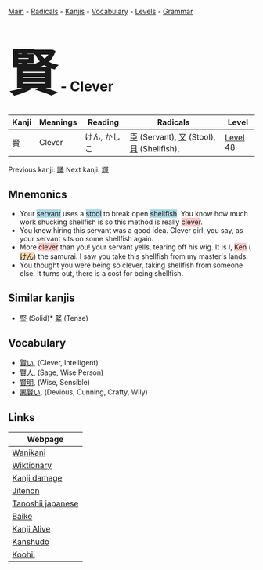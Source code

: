 <style> bigfont {font-size: 100px}</style>
[Main](../index.md) -
[Radicals](../radicals.md) -
[Kanjis](../kanjis.md) -
[Vocabulary](../vocabulary.md) -
[Levels](../levels.md) -
[Grammar](../grammar.md)
# <bigfont> 賢</bigfont> - Clever 

| Kanji | Meanings | Reading | Radicals | Level |
| --- | --- | --- | --- | --- |
| 賢 | Clever | けん, かしこ | [臣](../radicals/臣.md) (Servant), [又](../radicals/又.md) (Stool), [貝](../radicals/貝.md) (Shellfish),  | [Level 48](../levels/wk_level48.md) |

Previous kanji: [踊](踊.md) Next kanji: [輝](輝.md) 

## Mnemonics
 * Your <span style="background-color:#ADD8E6"> servant</span> uses a <span style="background-color:#ADD8E6"> stool</span> to break open <span style="background-color:#ADD8E6"> shellfish</span>. You know how much work shucking shellfish is so this method is really <span style="background-color:#ffcccb"> clever</span>.
* You knew hiring this servant was a good idea. Clever girl, you say, as your servant sits on some shellfish again.
* More <span style="background-color:#ffcccb"> clever</span> than you! your servant yells, tearing off his wig. It is I, <span style="background-color:#ffcccb"> Ken</span> (<span style="background-color:#fed8b1"> [けん](https://jisho.org/search/けん)</span>) the samurai. I saw you take this shellfish from my master's lands.
* You thought you were being so clever, taking shellfish from someone else. It turns out, there is a cost for being shellfish.


## Similar kanjis
 * [堅](堅.md) (Solid)* [緊](緊.md) (Tense)


## Vocabulary
 * [賢い](../vocabulary/賢.md), (Clever, Intelligent)
* [賢人](../vocabulary/賢.md), (Sage, Wise Person)
* [賢明](../vocabulary/賢.md), (Wise, Sensible)
* [悪賢い](../vocabulary/賢.md), (Devious, Cunning, Crafty, Wily)



## Links 

| Webpage |
| --- |
| [Wanikani          ](https://www.wanikani.com/kanji/賢) |
| [Wiktionary        ](https://en.wiktionary.org/wiki/賢) |
| [Kanji damage      ](http://www.kanjidamage.com/kanji/search?utf8=✓&q=賢) |
| [Jitenon           ](https://jitenon.com/kanji/賢) |
| [Tanoshii japanese ](https://www.tanoshiijapanese.com/dictionary/kanji.cfm?k=賢) |
| [Baike             ](https://baike.baidu.com/item/賢) |
| [Kanji Alive       ](https://app.kanjialive.com/賢) |
| [Kanshudo          ](https://www.kanshudo.com/searchmn?q=賢) |
| [Koohii            ](https://kanji.koohii.com/study/kanji/賢) |

